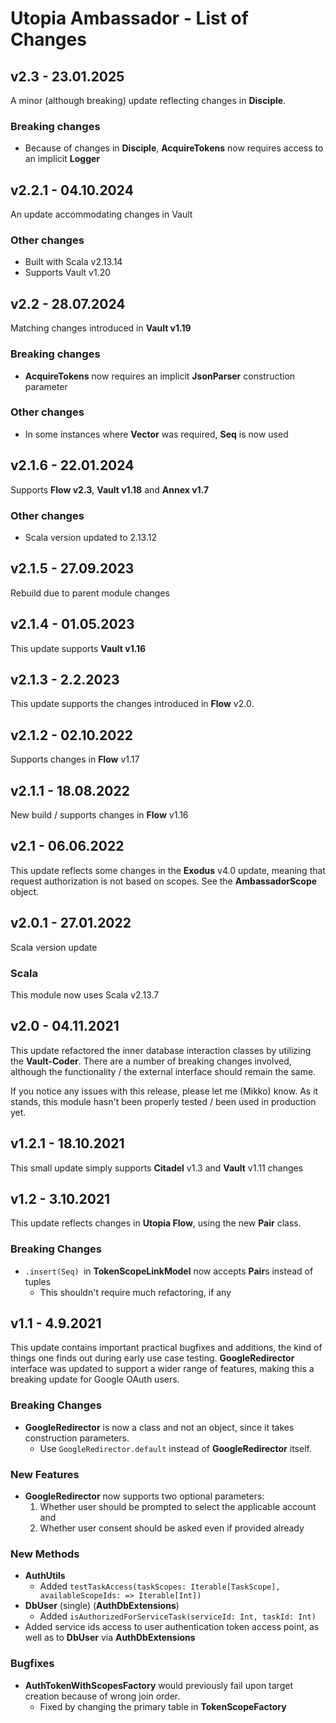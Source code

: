 # Utopia Ambassador - List of Changes

## v2.3 - 23.01.2025
A minor (although breaking) update reflecting changes in **Disciple**.
### Breaking changes
- Because of changes in **Disciple**, **AcquireTokens** now requires access to an implicit **Logger**

## v2.2.1 - 04.10.2024
An update accommodating changes in Vault
### Other changes
- Built with Scala v2.13.14
- Supports Vault v1.20

## v2.2 - 28.07.2024
Matching changes introduced in **Vault v1.19**
### Breaking changes
- **AcquireTokens** now requires an implicit **JsonParser** construction parameter
### Other changes
- In some instances where **Vector** was required, **Seq** is now used

## v2.1.6 - 22.01.2024
Supports **Flow v2.3**, **Vault v1.18** and **Annex v1.7**
### Other changes
- Scala version updated to 2.13.12

## v2.1.5 - 27.09.2023
Rebuild due to parent module changes

## v2.1.4 - 01.05.2023
This update supports **Vault v1.16**

## v2.1.3 - 2.2.2023
This update supports the changes introduced in **Flow** v2.0.

## v2.1.2 - 02.10.2022
Supports changes in **Flow** v1.17

## v2.1.1 - 18.08.2022
New build / supports changes in **Flow** v1.16

## v2.1 - 06.06.2022
This update reflects some changes in the **Exodus** v4.0 update, meaning that request authorization is not based on 
scopes. See the **AmbassadorScope** object.

## v2.0.1 - 27.01.2022
Scala version update
### Scala
This module now uses Scala v2.13.7

## v2.0 - 04.11.2021
This update refactored the inner database interaction classes by utilizing the **Vault-Coder**. 
There are a number of breaking changes involved, although the functionality / the external interface 
should remain the same.

If you notice any issues with this release, please let me (Mikko) know. 
As it stands, this module hasn't been properly tested / been used in production yet.

## v1.2.1 - 18.10.2021
This small update simply supports **Citadel** v1.3 and **Vault** v1.11 changes

## v1.2 - 3.10.2021
This update reflects changes in **Utopia Flow**, using the new **Pair** class. 
### Breaking Changes
- `.insert(Seq) `in **TokenScopeLinkModel** now accepts **Pair**s instead of tuples
  - This shouldn't require much refactoring, if any

## v1.1 - 4.9.2021
This update contains important practical bugfixes and additions, the kind of things one finds out during early 
use case testing. **GoogleRedirector** interface was updated to support a wider range of features, 
making this a breaking update for Google OAuth users.
### Breaking Changes
- **GoogleRedirector** is now a class and not an object, since it takes construction parameters.
  - Use `GoogleRedirector.default` instead of **GoogleRedirector** itself.
### New Features
- **GoogleRedirector** now supports two optional parameters: 
  1) Whether user should be prompted to select the applicable account and
  2) Whether user consent should be asked even if provided already
### New Methods
- **AuthUtils**
  - Added `testTaskAccess(taskScopes: Iterable[TaskScope], availableScopeIds: => Iterable[Int])`
- **DbUser** (single) (**AuthDbExtensions**)
  - Added `isAuthorizedForServiceTask(serviceId: Int, taskId: Int)`
- Added service ids access to user authentication token access point, as well as to 
  **DbUser** via **AuthDbExtensions**
### Bugfixes
- **AuthTokenWithScopesFactory** would previously fail upon target creation because of wrong join order.
  - Fixed by changing the primary table in **TokenScopeFactory**
